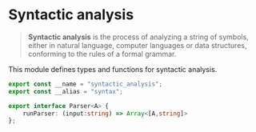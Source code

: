 
# Syntactic analysis
> **Syntactic analysis** is the process of analyzing a string of symbols,
> either in natural language, computer languages or data structures,
> conforming to the rules of a formal grammar.

This module defines types and functions for syntactic analysis.
```typescript
export const __name = "syntactic_analysis";
export const __alias = "syntax";

export interface Parser<A> {
    runParser: (input:string) => Array<[A,string]>
};
```
